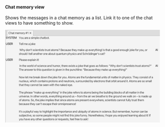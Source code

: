 #### Chat memory view

Shows the messages in a chat memory as a list. Link it to one of the chat views to have something to show.

![](chat-memory-view.png "Chat memory view")
